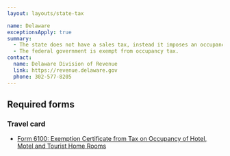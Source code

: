 ```yaml
---
layout: layouts/state-tax

name: Delaware
exceptionsApply: true
summary:
  - The state does not have a sales tax, instead it imposes an occupancy tax for hotel stay.
  - The federal government is exempt from occupancy tax.
contact:
  name: Delaware Division of Revenue
  link: https://revenue.delaware.gov
  phone: 302-577-8205
---
```


## Required forms

### Travel card

* [Form 6100: Exemption Certificate from Tax on Occupancy of Hotel, Motel and Tourist Home Rooms](https://revenuefiles.delaware.gov/docs/6100.pdf)
